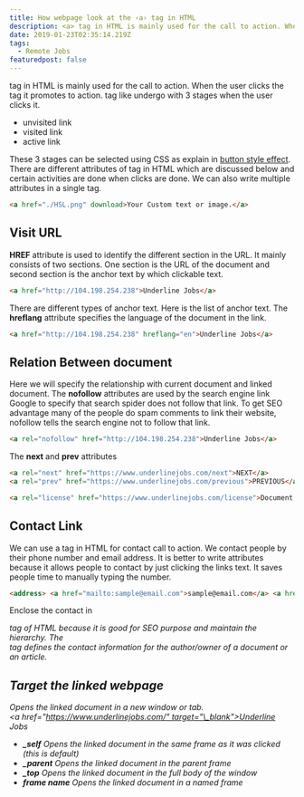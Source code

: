 ```yaml
---
title: How webpage look at the ‹a› tag in HTML
description: <a> tag in HTML is mainly used for the call to action. When the user clicks the <a> tag it promotes to action. 
date: 2019-01-23T02:35:14.219Z
tags:
  - Remote Jobs
featuredpost: false
---
```



<a> tag in HTML is mainly used for the call to action. When the user clicks the <a> tag it promotes to action. <a> tag like undergo with 3 stages when the user clicks it.

*   unvisited link
*   visited link
*   active link

These 3 stages can be selected using CSS as explain in [button style effect](/blogs/css-button-style-with-hover-and-active-effects). There are different attributes of <a> tag in HTML which are discussed below and certain activities are done when clicks are done. We can also write multiple attributes in a single <a> tag.


```html
<a href="./HSL.png" download>Your Custom text or image.</a>
```

## Visit URL

**HREF** attribute is used to identify the different section in the URL. It mainly consists of two sections. One section is the URL of the document and second section is the anchor text by which clickable text.

```html
<a href="http://104.198.254.238">Underline Jobs</a>
```

There are different types of anchor text. Here is the list of anchor text. The **hreflang** attribute specifies the language of the document in the link.

```html
<a href="http://104.198.254.238" hreflang="en">Underline Jobs</a>
```

## Relation Between document

Here we will specify the relationship with current document and linked document. The **nofollow** attributes are used by the search engine link Google to specify that search spider does not follow that link. To get SEO advantage many of the people do spam comments to link their website, nofollow tells the search engine not to follow that link. 

```html
<a rel="nofollow" href="http://104.198.254.238">Underline Jobs</a>
```

The **next** and **prev** attributes 

```html
<a rel="next" href="https://www.underlinejobs.com/next">NEXT</a>
<a rel="prev" href="https://www.underlinejobs.com/previous">PREVIOUS</a>
```

```html
<a rel="license" href="https://www.underlinejobs.com/license">Document license</a> <a rel="help" href="https://www.underlinejobs.com/help">Document help</a>
```

## Contact Link

We can use a tag in HTML for contact call to action. We contact people by their phone number and email address. It is better to write attributes because it allows people to contact by just clicking the links text. It saves people time to manually typing the number.

```html
<address> <a href="mailto:sample@email.com">sample@email.com</a> <a href="tel:1231231234">123-123-1234</a> <address>
```

Enclose the contact in <address> tag of HTML because it is good for SEO purpose and maintain the hierarchy. The <address> tag defines the contact information for the author/owner of a document or an article.

## Target the linked webpage

Opens the linked document in a new window or tab. <a href="https://www.underlinejobs.com/" target="\_blank">Underline Jobs</a>

*   **\_self** Opens the linked document in the same frame as it was clicked (this is default)
*   **\_parent** Opens the linked document in the parent frame
*   **\_top** Opens the linked document in the full body of the window
*   **frame name** Opens the linked document in a named frame